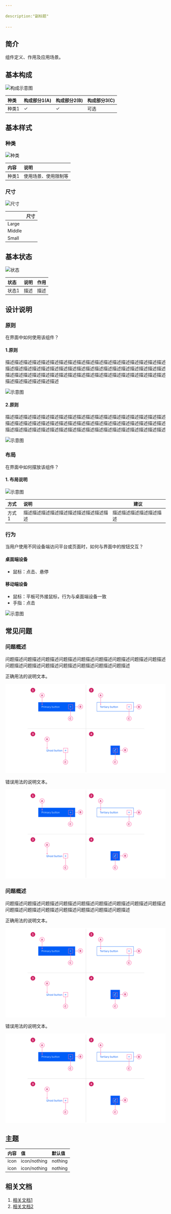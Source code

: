 ```yaml
---

description:"副标题"

---
```


## 简介

组件定义、作用及应用场景。

## 基本构成
![构成示意图]()

<!--图片存储路径为images下新建元素名文件夹，例/images/Name/pic.png-->

| 种类  | 构成部分1(A) | 构成部分2(B) | 构成部分3(C) |
| :---- | :----------- | ------------ | ------------ |
| 种类1 | ✓            | ✓            | 可选         |


## 基本样式
### 种类
![种类]()

<!--图片存储路径为images下新建元素名文件夹，例/images/Name/pic.png-->

| 内容  | 说明                 |
| :---- | :------------------- |
| 种类1 | 使用场景、使用限制等 |


### 尺寸

![尺寸]()

<!--图片存储路径为images下新建元素名文件夹，例/images/Name/pic.png-->

|        | 尺寸 |
| :----- | :--- |
| Large  |      |
| Middle |      |
| Small  |      |


## 基本状态

![状态]()

<!--图片存储路径为images下新建元素名文件夹，例/images/Name/pic.png-->

| 状态  | 说明 | 作用 |
| :---- | :--- | ---- |
| 状态1 | 描述 | 描述 |


## 设计说明
### 原则

在界面中如何使用该组件？

#### 1.原则

描述描述描述描述描述描述描述描述描述描述描述描述描述描述描述描述描述描述描述描述描述描述描述描述描述描述描述描述描述描述描述描述描述描述描述描述描述描述描述描述描述描述描述描述描述描述描述描述描述描述描述描述描述描述描述描述描述描述描述描述

![示意图]()

<!--图片存储路径为images下新建元素名文件夹，例/images/Name/pic.png-->

#### 2.原则

描述描述描述描述描述描述描述描述描述描述描述描述描述描述描述描述描述描述描述描述描述描述描述描述描述描述描述描述描述描述描述描述描述描述描述描述描述描述描述描述描述描述描述描述描述描述描述描述描述描述描述描述描述描述

![示意图]()

<!--图片存储路径为images下新建元素名文件夹，例/images/Name/pic.png-->


### 布局

在界面中如何摆放该组件？

#### 1. 布局说明

![示意图]()

<!--图片存储路径为images下新建元素名文件夹，例/images/Name/pic.png-->

| 方式  | 说明                                     | 建议                     |
| :---- | :--------------------------------------- | ------------------------ |
| 方式1 | 描述描述描述描述描述描述描述描述描述描述 | 描述描述描述描述描述描述 |


### 行为

当用户使用不同设备端访问平台或页面时，如何与界面中的按钮交互？

#### 桌面端设备

- 鼠标：点击、悬停

#### 移动端设备

- 鼠标：平板可外接鼠标，行为与桌面端设备一致
- 手指：点击

![示意图]()

<!--图片存储路径为images下新建元素名文件夹，例/images/Name/pic.png-->


## 常见问题

### 问题概述

问题描述问题描述问题描述问题描述问题描述问题描述问题描述问题描述问题描述问题描述问题描述问题描述问题描述问题描述问题描述问题描述

<div class="u-md-flex-without-bg">
   <div class="u-md-mr24">
      <p><i class="u-md-suggested"></i>正确用法的说明文本。</p>
      <img src="../../../images/example.png" alt="image alt" title="desc" />
   </div>
   <div>
      <p><i class="u-md-not-suggested"></i>错误用法的说明文本。</p>
      <img src="../../../images/example.png" alt="image alt" title="desc" />
   </div>
</div>


### 问题概述

问题描述问题描述问题描述问题描述问题描述问题描述问题描述问题描述问题描述问题描述问题描述问题描述问题描述问题描述问题描述问题描述

<div class="u-md-flex-without-bg">
   <div class="u-md-mr24">
      <p><i class="u-md-suggested"></i>正确用法的说明文本。</p>
      <img src="../../../images/example.png" alt="image alt" title="desc" />
   </div>
   <div>
      <p><i class="u-md-not-suggested"></i>错误用法的说明文本。</p>
      <img src="../../../images/example.png" alt="image alt" title="desc" />
   </div>
</div>

## 主题

| 内容 | 值           | 默认值  |
| :--- | :----------- | :------ |
| icon | icon/nothing | nothing |
| icon | icon/nothing | nothing |


## 相关文档

1. [相关文档1](https://www.ucloud.cn)
2. [相关文档2](https://www.ucloud.cn)
